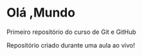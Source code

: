 # Olá ,Mundo
 Primeiro repositório do curso de Git e GitHub

Repositório criado durante uma aula ao vivo!